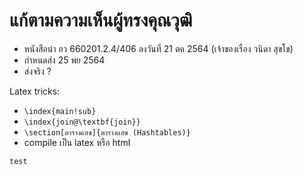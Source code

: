 # แก้ตามความเห็นผู้ทรงคุณวุฒิ

 * หนังสือนำ อว 660201.2.4/406 ลงวันที่ 21 ตค 2564 (เจ้าของเรื่อง วนิดา สุขโข)
 * กำหนดส่ง 25 พย 2564
 * ส่งจริง ?

Latex tricks:
 * ```\index{main!sub}```
 * ```\index{join@\textbf{join}}```
 * ```\section[ตารางแฮช]{ตารางแฮช (Hashtables)}```
 * compile เป็น latex หรือ html
 ```latex
 test
 ```
